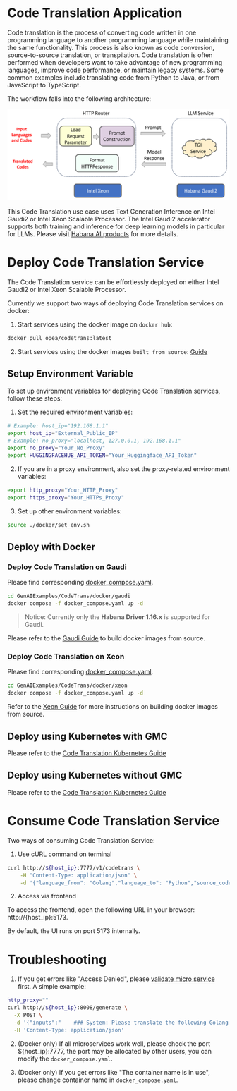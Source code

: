 # Code Translation Application

Code translation is the process of converting code written in one programming language to another programming language while maintaining the same functionality. This process is also known as code conversion, source-to-source translation, or transpilation. Code translation is often performed when developers want to take advantage of new programming languages, improve code performance, or maintain legacy systems. Some common examples include translating code from Python to Java, or from JavaScript to TypeScript.

The workflow falls into the following architecture:

![architecture](./assets/img/code_trans_architecture.png)

This Code Translation use case uses Text Generation Inference on Intel Gaudi2 or Intel Xeon Scalable Processor. The Intel Gaudi2 accelerator supports both training and inference for deep learning models in particular for LLMs. Please visit [Habana AI products](https://habana.ai/products) for more details.

# Deploy Code Translation Service

The Code Translation service can be effortlessly deployed on either Intel Gaudi2 or Intel Xeon Scalable Processor.

Currently we support two ways of deploying Code Translation services on docker:

1. Start services using the docker image on `docker hub`:

```bash
docker pull opea/codetrans:latest
```

2. Start services using the docker images `built from source`: [Guide](./docker)

## Setup Environment Variable

To set up environment variables for deploying Code Translation services, follow these steps:

1. Set the required environment variables:

```bash
# Example: host_ip="192.168.1.1"
export host_ip="External_Public_IP"
# Example: no_proxy="localhost, 127.0.0.1, 192.168.1.1"
export no_proxy="Your_No_Proxy"
export HUGGINGFACEHUB_API_TOKEN="Your_Huggingface_API_Token"
```

2. If you are in a proxy environment, also set the proxy-related environment variables:

```bash
export http_proxy="Your_HTTP_Proxy"
export https_proxy="Your_HTTPs_Proxy"
```

3. Set up other environment variables:

```bash
source ./docker/set_env.sh
```

## Deploy with Docker

### Deploy Code Translation on Gaudi

Please find corresponding [docker_compose.yaml](./docker/gaudi/docker_compose.yaml).

```bash
cd GenAIExamples/CodeTrans/docker/gaudi
docker compose -f docker_compose.yaml up -d
```

> Notice: Currently only the <b>Habana Driver 1.16.x</b> is supported for Gaudi.

Please refer to the [Gaudi Guide](./docker/gaudi/README.md) to build docker images from source.

### Deploy Code Translation on Xeon

Please find corresponding [docker_compose.yaml](./docker/xeon/docker_compose.yaml).

```bash
cd GenAIExamples/CodeTrans/docker/xeon
docker compose -f docker_compose.yaml up -d
```

Refer to the [Xeon Guide](./docker/xeon/README.md) for more instructions on building docker images from source.

## Deploy using Kubernetes with GMC

Please refer to the [Code Translation Kubernetes Guide](./kubernetes/README.md)

## Deploy using Kubernetes without GMC

Please refer to the [Code Translation Kubernetes Guide](./kubernetes/manifests/README.md)

# Consume Code Translation Service

Two ways of consuming Code Translation Service:

1. Use cURL command on terminal

```bash
curl http://${host_ip}:7777/v1/codetrans \
    -H "Content-Type: application/json" \
    -d '{"language_from": "Golang","language_to": "Python","source_code": "package main\n\nimport \"fmt\"\nfunc main() {\n    fmt.Println(\"Hello, World!\");\n}"}'
```

2. Access via frontend

To access the frontend, open the following URL in your browser: http://{host_ip}:5173.

By default, the UI runs on port 5173 internally.

# Troubleshooting

1. If you get errors like "Access Denied", please [validate micro service](https://github.com/opea-project/GenAIExamples/tree/main/CodeTrans/docker/xeon#validate-microservices) first. A simple example:

```bash
http_proxy=""
curl http://${host_ip}:8008/generate \
  -X POST \
  -d '{"inputs":"    ### System: Please translate the following Golang codes into  Python codes.    ### Original codes:    '\'''\'''\''Golang    \npackage main\n\nimport \"fmt\"\nfunc main() {\n    fmt.Println(\"Hello, World!\");\n    '\'''\'''\''    ### Translated codes:","parameters":{"max_new_tokens":17, "do_sample": true}}' \
  -H 'Content-Type: application/json'
```

2. (Docker only) If all microservices work well, please check the port ${host_ip}:7777, the port may be allocated by other users, you can modify the `docker_compose.yaml`.

3. (Docker only) If you get errors like "The container name is in use", please change container name in `docker_compose.yaml`.
